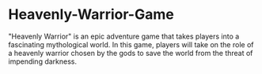 # Heavenly-Warrior-Game
"Heavenly Warrior" is an epic adventure game that takes players into a fascinating mythological world. In this game, players will take on the role of a heavenly warrior chosen by the gods to save the world from the threat of impending darkness.
